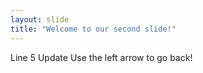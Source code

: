 ```yaml
---
layout: slide
title: "Welcome to our second slide!"
---
```

Line 5 Update
Use the left arrow to go back!